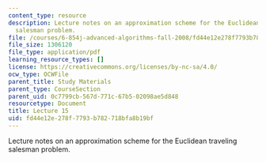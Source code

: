 ```yaml
---
content_type: resource
description: Lecture notes on an approximation scheme for the Euclidean traveling
  salesman problem.
file: /courses/6-854j-advanced-algorithms-fall-2008/fd44e12e278f7793b782718bfa8b19bf_arora.pdf
file_size: 1306120
file_type: application/pdf
learning_resource_types: []
license: https://creativecommons.org/licenses/by-nc-sa/4.0/
ocw_type: OCWFile
parent_title: Study Materials
parent_type: CourseSection
parent_uid: 0c7799cb-567d-771c-67b5-02098ae5d848
resourcetype: Document
title: Lecture 15
uid: fd44e12e-278f-7793-b782-718bfa8b19bf
---
```

Lecture notes on an approximation scheme for the Euclidean traveling salesman problem.